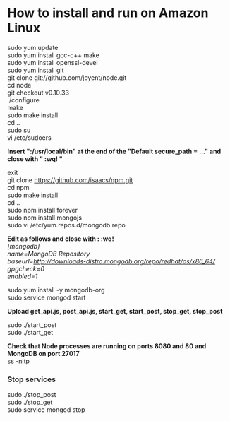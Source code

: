 # How to install and run on Amazon Linux

sudo yum update  
sudo yum install gcc-c++ make  
sudo yum install openssl-devel  
sudo yum install git  
git clone git://github.com/joyent/node.git  
cd node  
git checkout v0.10.33  
./configure  
make  
sudo make install  
cd ..  
sudo su  
vi /etc/sudoers  
  
**Insert ":/usr/local/bin" at the end of the "Default secure_path = ..." and close with "<ESC> :wq! <ENTER>"**  
  
exit  
git clone https://github.com/isaacs/npm.git  
cd npm  
sudo make install  
cd ..  
sudo npm install forever  
sudo npm install mongojs  
sudo vi /etc/yum.repos.d/mongodb.repo  
  
**Edit as follows and close with : <ESC> :wq! <ENTER>**  
*[mongodb]*  
*name=MongoDB Repository*  
*baseurl=http://downloads-distro.mongodb.org/repo/redhat/os/x86_64/*  
*gpgcheck=0*  
*enabled=1*  
  
sudo yum install -y mongodb-org  
sudo service mongod start  
  
**Upload get_api.js, post_api.js, start_get, start_post, stop_get, stop_post**  
  
sudo ./start_post  
sudo ./start_get  
  
**Check that Node processes are running on ports 8080 and 80 and MongoDB on port 27017**  
ss -nltp  
  
  
### Stop services  
sudo ./stop_post  
sudo ./stop_get  
sudo service mongod stop  
